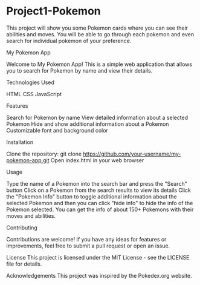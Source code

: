 # Project1-Pokemon
This project will show you some Pokemon cards where you can see their abilities and moves. You will be able to go through each pokemon and even search for individual pokemon of your preference.

My Pokemon App

Welcome to My Pokemon App! This is a simple web application that allows you to search for Pokemon by name and view their details.

Technologies Used

HTML
CSS
JavaScript

Features

Search for Pokemon by name
View detailed information about a selected Pokemon
Hide and show additional information about a Pokemon
Customizable font and background color

Installation

Clone the repository: git clone https://github.com/your-username/my-pokemon-app.git
Open index.html in your web browser

Usage

Type the name of a Pokemon into the search bar and press the "Search" button
Click on a Pokemon from the search results to view its details
Click the "Pokemon Info" button to toggle additional information about the selected Pokemon
and then you can click "hide info" to hide the info of the Pokemon selected. 
You can get the info of about 150+ Pokemons with their moves and abilities. 

Contributing

Contributions are welcome! If you have any ideas for features or improvements, feel free to submit a pull request or open an issue.

License
This project is licensed under the MIT License - see the LICENSE file for details.

Acknowledgements
This project was inspired by the Pokedex.org website.

